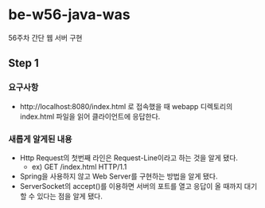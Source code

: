 # be-w56-java-was
56주차 간단 웹 서버 구현

## Step 1

### 요구사항
* http://localhost:8080/index.html 로 접속했을 때 webapp 디렉토리의 index.html 파일을 읽어 클라이언트에 응답한다.

### 새롭게 알게된 내용
* Http Request의 첫번째 라인은 Request-Line이라고 하는 것을 알게 됐다.
  * ex) GET /index.html HTTP/1.1
* Spring을 사용하지 않고 Web Server를 구현하는 방법을 알게 됐다.
* ServerSocket의 accept()를 이용하면 서버의 포트를 열고 응답이 올 때까지 대기할 수 있다는 점을 알게 됐다.
